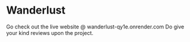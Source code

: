 # Wanderlust

Go check out the live website @ wanderlust-qy1e.onrender.com
Do give your kind reviews upon the project.
